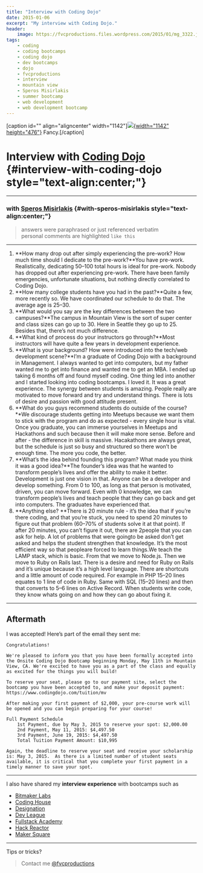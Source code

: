 ```yaml
---
title: "Interview with Coding Dojo"
date: 2015-01-06
excerpt: "My interview with Coding Dojo."
header:
    image: https://fvcproductions.files.wordpress.com/2015/01/mg_3322.jpg
tags:
    - coding
    - coding bootcamps
    - coding dojo
    - dev bootcamps
    - dojo
    - fvcproductions
    - interview
    - mountain view
    - Speros Misirlakis
    - summer bootcamp
    - web development
    - web development bootcamp
---
```


\[caption id="" align="aligncenter"
width="1142"\][![](https://jlau-bucket-1.s3.amazonaws.com/uploads/topic/image/5/coding_dojo.png){width="1142"
height="476"}](http://codingdojo.com) Fancy.\[/caption\]

Interview with [Coding Dojo](http://www.codingdojo.com) {#interview-with-coding-dojo style="text-align:center;"}
=======================================================

------------------------------------------------------------------------

### with [Speros Misirlakis](https://www.linkedin.com/pub/speros-misirlakis/28/743/384) {#with-speros-misirlakis style="text-align:center;"}

> answers were paraphrased or just referenced verbatim\
> personal comments are highlighted `like this`

------------------------------------------------------------------------

1.  **How many drop out after simply experiencing the pre-work? How much
    time should I dedicate to the pre-work?**You have pre-work.
    Realistically, dedicating 50–100 total hours is ideal for pre-work.
    Nobody has dropped out after experiencing pre-work. There have been
    family emergencies, unfortunate situations, but nothing directly
    correlated to Coding Dojo.
2.  **How many college students have you had in the past?**Quite a few,
    more recently so. We have coordinated our schedule to do that. The
    average age is 25–30.
3.  **What would you say are the key differences between the two
    campuses?**The campus in Mountain View is the sort of super center
    and class sizes can go up to 30. Here in Seattle they go up to 25.
    Besides that, there’s not much difference.
4.  **What kind of process do your instructors go through?**Most
    instructors will have quite a few years in development experience.
5.  **What is your background? How were introduced into the tech/web
    development scene?**I’m a graduate of Coding Dojo with a background
    in Management. I always wanted to get into computers, but my father
    wanted me to get into finance and wanted me to get an MBA. I ended
    up taking 6 months off and found myself coding. One thing led into
    another and I started looking into coding bootcamps. I loved it. It
    was a great experience. The synergy between students is amazing.
    People really are motivated to move forward and try and understand
    things. There is lots of desire and passion with good attitude
    present.
6.  **What do you guys recommend students do outside of the course?**We
    discourage students getting into Meetups because we want them to
    stick with the program and do as expected - every single hour is
    vital. Once you graduate, you can immerse yourselves in Meetups and
    Hackathons and such because then it will make more sense. Before and
    after - the difference in skill is massive. Hacakathons are always
    great, but the schedule is just so busy and structured so there
    won’t be enough time. The more you code, the better.
7.  **What’s the idea behind founding this program? What made you think
    it was a good idea?**The founder’s idea was that he wanted to
    transform people’s lives and offer the ability to make it better.
    Development is just one vision in that. Anyone can be a developer
    and develop something. From 0 to 100, as long as that person is
    motivated, driven, you can move forward. Even with 0 knowledge, we
    can transform people’s lives and teach people that they can go back
    and get into computers. The graduates have experienced that.
8.  **Anything else? **There is 20 minute rule - it’s the idea that if
    you’re there coding, and that you’re stuck, you need to spend 20
    minutes to figure out that problem (60–70% of students solve it at
    that point). If after 20 minutes, you can’t figure it out, there are
    2people that you can ask for help. A lot of problems that were
    goingto be asked don’t get asked and helps the student strengthen
    that knowledge. It’s the most efficient way so that peopleare forced
    to learn things.We teach the LAMP stack, which is basic. From that
    we move to Node.js. Then we move to Ruby on Rails last. There is a
    desire and need for Ruby on Rails and it’s unique because it’s a
    high level language. There are shortcuts and a little amount of code
    required. For example in PHP 15–20 lines equates to 1 line of code
    in Ruby. Same with SQL (15–20 lines) and then that converts to 5–6
    lines on Active Record. When students write code, they know whats
    going on and how they can go about fixing it.

------------------------------------------------------------------------

Aftermath
---------

I was accepted! Here’s part of the email they sent me:

    Congratulations!

    We're pleased to inform you that you have been formally accepted into the Onsite Coding Dojo Bootcamp beginning Monday, May 11th in Mountain View, CA. We're excited to have you as a part of the class and equally as excited for the things you will build!

    To reserve your seat, please go to our payment site, select the bootcamp you have been accepted to, and make your deposit payment: https://www.codingdojo.com/tuition/mv

    After making your first payment of $2,000, your pre-course work will be opened and you can begin preparing for your course!

    Full Payment Schedule
        1st Payment, due by May 3, 2015 to reserve your spot: $2,000.00
        2nd Payment, May 11, 2015: $4,497.50
        3rd Payment, June 19, 2015: $4,497.50
        Total Tuition Payment Amount: $10,995

    Again, the deadline to reserve your seat and receive your scholarship is: May 3, 2015.  As there is a limited number of student seats available, it is critical that you complete your first payment in a timely manner to save your spot.

------------------------------------------------------------------------

I also have shared my **interview experience** with bootcamps such as

-   [Bitmaker
    Labs](http://fvcproductions.com/2014/03/12/bitmaker-labs/ "Bitmaker Labs")
-   [Coding
    House](http://fvcproductions.com/2015/01/06/coding-house-interview/ "Interview with Coding House 🏠")
-   [Designation](http://fvcproductions.com/2015/01/06/interview-with-designation/ "Interview with Designation 🎨")
-   [Dev
    League](http://fvcproductions.com/2015/01/06/experience-with-devleague/ "My Experience With DevLeague 💻")
-   [Fullstack
    Academy](http://fvcproductions.com/2014/12/28/my-experience-with-fullstack-academy-of-code/ "My Experience with Fullstack Academy of Code 💻")
-   [Hack
    Reactor](http://fvcproductions.com/2015/01/05/questioning-hack-reactor/ "Questioning Hack Reactor 🔑")
-   [Maker
    Square](http://fvcproductions.com/2015/01/14/my-experience-with-makersquare-%f0%9f%92/ "My Experience with MakerSquare 💻")

------------------------------------------------------------------------

Tips or tricks?

> Contact me [@fvcproductions](http://twitter.com/fvcproductions)
